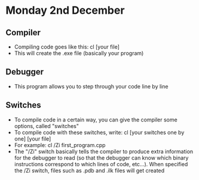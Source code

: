 # Monday 2nd December

## Compiler
   - Compiling code goes like this: cl [your file]
   - This will create the .exe file (basically your program)

## Debugger
   - This program allows you to step through your code line by line

## Switches
   - To compile code in a certain way, you can give the compiler some options, called "switches"
   - To compile code with these switches, write: cl [your switches one by one] [your file]
   - For example: cl /Zi first_program.cpp
   - The "/Zi" switch basically tells the compiler to produce extra information for the debugger to read (so that the debugger can know which binary instructions correspond to which lines of code, etc...). When specified the /Zi switch, files such as .pdb and .ilk files will get created

